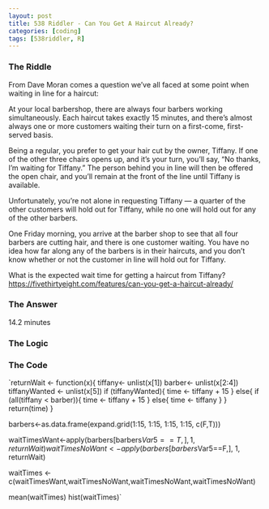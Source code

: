 ```yaml
---
layout: post
title: 538 Riddler - Can You Get A Haircut Already?  
categories: [coding]
tags: [538riddler, R]
---
```

### The Riddle

From Dave Moran comes a question we’ve all faced at some point when waiting in line for a haircut:

At your local barbershop, there are always four barbers working simultaneously. Each haircut takes exactly 15 minutes, and there’s almost always one or more customers waiting their turn on a first-come, first-served basis.

Being a regular, you prefer to get your hair cut by the owner, Tiffany. If one of the other three chairs opens up, and it’s your turn, you’ll say, “No thanks, I’m waiting for Tiffany.” The person behind you in line will then be offered the open chair, and you’ll remain at the front of the line until Tiffany is available.

Unfortunately, you’re not alone in requesting Tiffany — a quarter of the other customers will hold out for Tiffany, while no one will hold out for any of the other barbers.

One Friday morning, you arrive at the barber shop to see that all four barbers are cutting hair, and there is one customer waiting. You have no idea how far along any of the barbers is in their haircuts, and you don’t know whether or not the customer in line will hold out for Tiffany.

What is the expected wait time for getting a haircut from Tiffany?
<https://fivethirtyeight.com/features/can-you-get-a-haircut-already/>

### The Answer

14.2 minutes

### The Logic

### The Code

  `returnWait <- function(x){
  tiffany<- unlist(x[1])
  barber<- unlist(x[2:4])
  tiffanyWanted <- unlist(x[5])
  if (tiffanyWanted){
    time <- tiffany + 15
  }
  else{
    if (all(tiffany < barber)){
      time <- tiffany + 15
    }
    else{
      time <- tiffany
    }
  }
  return(time)
}

barbers<-as.data.frame(expand.grid(1:15, 1:15, 1:15, 1:15, c(F,T)))

waitTimesWant<-apply(barbers[barbers$Var5==T,], 1, returnWait)
waitTimesNoWant<-apply(barbers[barbers$Var5==F,], 1, returnWait)

waitTimes <- c(waitTimesWant,waitTimesNoWant,waitTimesNoWant,waitTimesNoWant)

mean(waitTimes)
hist(waitTimes)`

